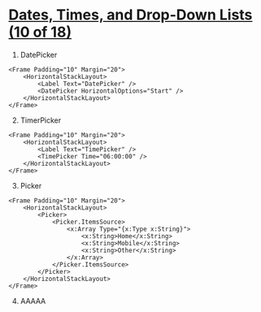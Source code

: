 # [Dates, Times, and Drop-Down Lists (10 of 18)](https://youtu.be/n1lxyQXVmkc?si=eUBlbDjjsnFqfikM)

1. DatePicker

```
<Frame Padding="10" Margin="20">
    <HorizontalStackLayout>
        <Label Text="DatePicker" />
        <DatePicker HorizontalOptions="Start" />
    </HorizontalStackLayout>
</Frame>
```

2. TimerPicker
   
```
<Frame Padding="10" Margin="20">
    <HorizontalStackLayout>
        <Label Text="TimePicker" />
        <TimePicker Time="06:00:00" />
    </HorizontalStackLayout>
</Frame>

```

3. Picker
   
```
<Frame Padding="10" Margin="20">
    <HorizontalStackLayout>
        <Picker>
            <Picker.ItemsSource>
                <x:Array Type="{x:Type x:String}">
                    <x:String>Home</x:String>
                    <x:String>Mobile</x:String>
                    <x:String>Other</x:String>
                </x:Array>
            </Picker.ItemsSource>
        </Picker>
    </HorizontalStackLayout>
</Frame>
```

4. AAAAA